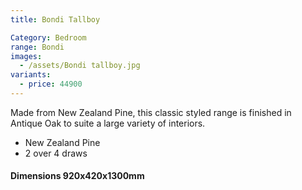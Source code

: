 ```yaml
---
title: Bondi Tallboy

Category: Bedroom
range: Bondi
images:
  - /assets/Bondi tallboy.jpg
variants:
  - price: 44900
---
```


Made from New Zealand Pine, this classic styled range is finished in Antique Oak to suite a large variety of interiors.

- New Zealand Pine
- 2 over 4 draws

#### Dimensions 920x420x1300mm
